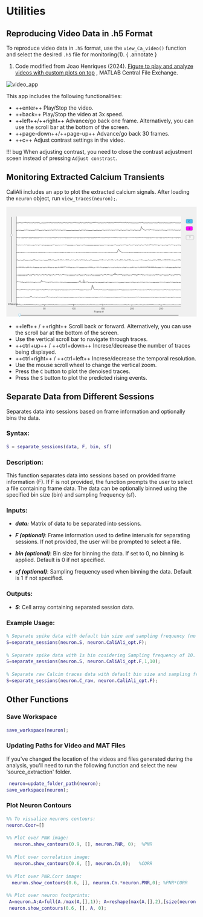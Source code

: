 # Utilities

## Reproducing Video Data in .h5 Format <a id="h5video"></a>

To reproduce video data in `.h5` format, use the `view_Ca_video()` function and select the desired `.h5` file for monitoring(1).
{ .annotate }

1.	Code modified from Joao Henriques (2024). [Figure to play and analyze videos with custom plots on top](https://www.mathworks.com/matlabcentral/fileexchange/29544-figure-to-play-and-analyze-videos-with-custom-plots-on-top) , MATLAB Central File Exchange. 

![video_app](files/video_app.gif)


This app includes the following functionalities:

-	++enter++ 	Play/Stop the video.
-	++back++	Play/Stop the video at 3x speed.
-	++left++/++right++	 Advance/go back one frame. Alternatively, you can use the scroll bar at the bottom of the screen.
-	++page-down++/++page-up++	Advance/go back 30 frames.
-	++c++	Adjust contrast settings in the video.

!!! bug
	When adjusting contrast, you need to close the contrast adjustment sceen instead of pressing `Adjust constrast`.

## Monitoring Extracted Calcium Transients <a id="mt"></a>

CaliAli includes an app to plot the extracted calcium signals. After loading the `neuron` object, run `view_traces(neuron);`.

![trace_app](files/trace_app.gif)


-	++left++ / ++right++ 	Scroll back or forward. Alternatively, you can use the scroll bar at the bottom of the screen.
- 	Use the vertical scroll bar to navigate through traces.
-	++ctrl+up++ / ++ctrl+down++	Increse/decrease the number of traces being displayed. 
-	++ctrl+right++ / ++ctrl+left++	Increse/decrease the temporal resolution.
-	Use the mouse scroll wheel to change the vertical zoom.
- 	Press the `C` button to plot the denoised traces.
- 	Press the `S` button to plot the predicted rising events.

## Separate Data from Different Sessions <a id="separate"></a>

Separates data into sessions based on frame information and optionally bins the data.

### Syntax:

```matlab
S = separate_sessions(data, F, bin, sf)
```

### Description:
This function separates data into sessions based on provided frame information (F). If F is not provided, the function prompts the user to select a file containing frame data. The data can be optionally binned using the specified bin size (bin) and sampling frequency (sf).

### Inputs:

-	***data:*** Matrix of data to be separated into sessions.

-	***F (optional)***: Frame information used to define intervals for separating sessions. If not provided, the user will be prompted to select a file.

-	***bin (optional)***: Bin size for binning the data. If set to 0, no binning is applied. Default is 0 if not specified.

-	***sf (optional)***: Sampling frequency used when binning the data. Default is 1 if not specified.

### Outputs:

-	***S***: Cell array containing separated session data.

### Example Usage:

```matlab
% Separate spike data with default bin size and sampling frequency (no binninb)
S=separate_sessions(neuron.S, neuron.CaliAli_opt.F);

% Separate spike data with 1s bin cosidering Sampling frequency of 10.
S=separate_sessions(neuron.S, neuron.CaliAli_opt.F,1,10);

% Separate raw Calcim traces data with default bin size and sampling frequency (no binninb)
S=separate_sessions(neuron.C_raw, neuron.CaliAli_opt.F);
```

## Other Functions <a id="of"></a>

### Save Workspace

```matlab
save_workspace(neuron);
```

### Updating Paths for Video and MAT Files <a id="update_path"></a>

If you've changed the location of the videos and files generated during the analysis, you'll need to run the following function and select the new 'source_extraction' folder.

```matlab
 neuron=update_folder_path(neuron);
save_workspace(neuron);
```

### Plot Neuron Contours <a id="coor"></a>

```matlab
%% To visualize neurons contours:
neuron.Coor=[]  

%% Plot over PNR image:
   neuron.show_contours(0.9, [], neuron.PNR, 0);  %PNR

%% Plot over correlation image:
   neuron.show_contours(0.6, [], neuron.Cn,0);   %CORR

%% Plot over PNR.Corr image:
  neuron.show_contours(0.6, [], neuron.Cn.*neuron.PNR,0); %PNR*CORR

%% Plot over neuron footprints:
 A=neuron.A;A=full(A./max(A,[],1)); A=reshape(max(A,[],2),[size(neuron.Cn,1),size(neuron.Cn,2)]);
 neuron.show_contours(0.6, [], A, 0);
```

